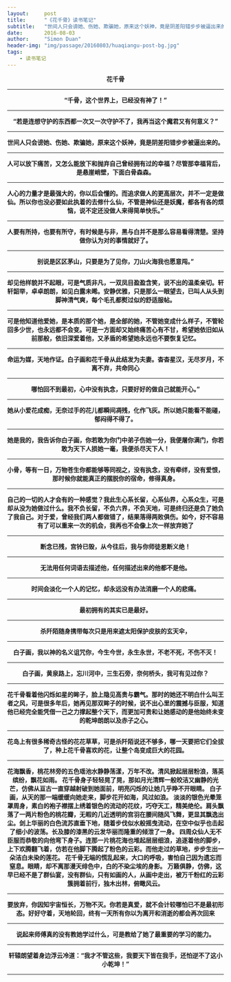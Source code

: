 ```yaml
---
layout:     post
title:      "《花千骨》读书笔记"
subtitle:   "世间人只会谤她、伤她、欺骗她，原来这个妖神，竟是阴差阳错步步被逼出来的。。。"
date:       2016-08-03
author:     "Simon Duan"
header-img: "img/passage/20160803/huaqiangu-post-bg.jpg"
tags:
    - 读书笔记
---
```

<b><center> 花千骨

---

“千骨，这个世界上，已经没有神了！”

---

“若是连想守护的东西都一次又一次守护不了，我再当这个魔君又有何意义？”

---

世间人只会谤她、伤她、欺骗她，原来这个妖神，竟是阴差阳错步步被逼出来的。

  ---

人可以放下痛苦，又怎么能放下和抛弃自己曾经拥有过的幸福？尽管那幸福背后，是悬崖峭壁，下面白骨森森。


---

人心的力量才是最强大的，你以后会懂的。而追求做人的更高层次，并不一定是做仙。所以你也没必要如此执着的去修什么仙，不管是神仙还是妖魔，都各有各的烦恼，说不定还没做人来得简单快乐。”

---

人要有所持，也要有所守，有时候是与非，黑与白并不是那么容易看得清楚。坚持做你认为对的事情就好了。

---

别说是区区茅山，只要是为了见你，刀山火海我也愿意闯。”

---

却见他样貌并不起眼，可是气质非凡，一双凤目盈盈含笑，说不出的温柔亲切。轩轩韶举，卓卓朗朗，如见白露未晞。安静优雅，只是那么一眼望去，已叫人从头到脚神清气爽，每个毛孔都熨过似的舒适服帖。

---

可是他知道他爱她，是本质的那个她，是全部的她，不管她变成什么样子，不管轮回多少世，也永远都不会变。可是一方面却又始终痛苦心有不甘，希望她依旧如从前那般，依旧深爱着他，又矛盾的希望她永远也不要恢复记忆。

---

命运为媒，天地作证。白子画和花千骨从此结发为夫妻。杳杳星汉，无尽岁月，不离不弃，共命同心

---

哪怕回不到最初，心中没有执念，只要好好的做自己就能开心。”

---

她从小爱花成痴，无奈过手的花儿都瞬间凋残，化作飞灰。所以她只能看不能碰，郁闷得不得了。

---

她是我的，我告诉你白子画，你若敢为你门中弟子伤她一分，我便屠你满门，你若敢为天下人损她一毫，我便杀尽天下人！


---

小骨，等有一日，万物苍生你都能够等同视之，没有执念，没有牵绊，没有爱恨，那时候你就能真正的摆脱你的宿命，修得真身。

---

自己的一切的人才会有的一种感觉？我此生心系长留，心系仙界，心系众生，可是却从没为她做过什么。我不负长留，不负六界，不负天地，可是终归还是负了她负了我自己。对于爱，曾经我们两人都做错了，结果落得两败俱伤。如今，好不容易有了可以重来一次的机会，我再也不会像上次一样放弃她了

---

断念已残，宫铃已毁，从今往后，我与你师徒恩断义绝！

---

无法用任何词语去描述他，任何描述出来的他都不是他。

---

时间会淡化一个人的记忆，却永远没有办法消磨一个人的悲痛。

---

最初拥有的其实已是最好。

---

杀阡陌随身携带每次只是用来遮太阳保护皮肤的玄天伞，


---

白子画，我以神的名义诅咒你，今生今世，永生永世，不老不死，不伤不灭！

---

白子画，黄泉路上，忘川河中，三生石旁，奈何桥头，我可有见过你？

---

花千骨看着他闪烁如星的眸子，脸上隐见高贵与霸气。那时的她还不明白什么叫王者之风，可是很多年后，她再见那双眸子的时候，说不出心里的震撼与臣服，知道他已经完全能凭借一己之力撑起整个天下，而更加可贵和让她感动的是他始终未变的乾坤朗朗以及赤子之心。

---

 花岛上有很多稀奇古怪的花花草草，可是杀阡陌说还不够多，哪一天要把它们全拔了，种上花千骨喜欢的花，让整个岛变成巨大的花园。

---

花海飘香，桃花林旁的五色瑶池水静静荡漾，万年不改。清风掀起层层粉浪，落英缤纷，飘花如雨。 花千骨身子轻轻晃了晃，那如月光清辉一般皎洁又幽静的光芒，仿佛从亘古一直穿越射破到她面前，明亮闪烁的让她几乎睁不开眼睛。 白子画，从天的那一端缓缓向她走来，脚步花开如海，风过如浪。 淡淡的银色光晕笼罩周身，素白的袍子襟摆上绣着银色的流动的花纹，巧夺天工，精美绝伦。肩头飘落了一两片粉色的桃花瓣，无暇的几近透明的宫羽在腰间随风飞舞，更显其飘逸出尘。剑上华丽的白色流苏直垂下地，随着步伐似水般摇曳流动，在空中似乎也击起了细小的波荡。长及膝的漆黑的云发华丽而隆重的倾泄了一身。 四周众仙人无不臣服而恭敬的向他弯下身子。连那一片桃花海也堆起层层细浪，追逐着他的脚步，上下欢腾翻飞着，仿若在他脚下腾起了粉色的云彩。而他走过的草地，步步生出一朵洁白未染的莲花。 花千骨无端的慌乱起来，大口的呼吸，害怕自己因为遗忘而窒息。眼睛，却不离那漫天绯色中，白的不染尘埃的身影。 万籁俱静，仿佛，这早已经不是了群仙宴，没有群仙，只有如画的人，从画中走出，被万千粉红的云彩簇拥着前行，独木出林，俯瞰风云。

---

要放弃，你因知宇宙恒长，万物不灭。你若是真爱，就不会计较哪怕已不是最初形态。好好守着，天地轮回，终有一天所有你以为离开和消逝的都会再次回来

---

说起来师傅真的没有教她学过什么，可是教给了她了最重要的学习的能力。


---

轩辕朗望着身边浮云冷道：“我才不管这些，我要天下皆在我手，还怕逆不了这小小乾坤！”

---
